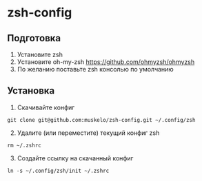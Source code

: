 # zsh-config

## Подготовка

1. Установите zsh
2. Уcтановите oh-my-zsh https://github.com/ohmyzsh/ohmyzsh
3. По желанию поставьте zsh консолью по умолчанию

## Установка

1. Скачивайте конфиг
```
git clone git@github.com:muskelo/zsh-config.git ~/.config/zsh
```
2. Удалите (или переместите) текущий конфиг zsh
```
rm ~/.zshrc
```
3. Создайте ссылку на скачанный конфиг
```
ln -s ~/.config/zsh/init ~/.zshrc
```
